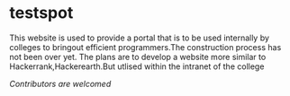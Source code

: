 # testspot

This website is used to provide a portal that is to be used internally by colleges to bringout efficient programmers.The construction process has not been over yet.
The plans are to develop a website more similar to Hackerrank,Hackerearth.But utlised within the intranet of the college


  *Contributors are welcomed*
